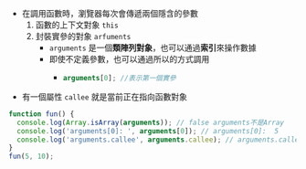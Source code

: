 - 在調用函數時，瀏覽器每次會傳遞兩個隱含的參數
  1.  函數的上下文對象 `this`
  2.  封裝實參的對象 `arfuments`
      - `arguments` 是一個**類陣列對象**，也可以通過**索引**來操作數據
      - 即使不定義參數，也可以通過所以的方式調用
        - ```js
          arguments[0]; //表示第一個實參
          ```
- 有一個屬性 `callee` 就是當前正在指向函數對象

```js
function fun() {
  console.log(Array.isArray(arguments)); // false arguments不是Array
  console.log('arguments[0]: ', arguments[0]); // arguments[0]:  5
  console.log('arguments.callee', arguments.callee); // arguments.callee ƒ fun()
}
fun(5, 10);
```
